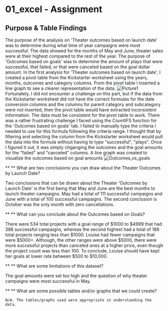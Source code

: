 # 01_excel - Assignment

## Purpose & Table Findings

The purpose of the analysis on 'Theater outcomes based on launch date' was to determine during what time of year campaigns were most successful. The data showed for the months of May and June, theater sales were at their highest compared to the rest of the year. The purpose of 'Outcomes based on goals' was to determine the amount of plays that were successful, that failed, or that were canceled based on the goal dollar amount.
In the first analysis for 'Theater outcomes based on launch date', I created a pivot table from the Kickstarter worksheet using the years, months, outcomes and category columns. From the pivot table I inserted a line graph to see a clearer representation of the data. ![Picture1](https://user-images.githubusercontent.com/83786920/118834099-f8dd0300-b88f-11eb-817e-32dec9a34e95.png) Fortunately, I did not encounter a challenge on this part, but if the data from the Kickstarter worksheet did not have the correct formulas for the date conversion columns and the columns for parent category and subcategory were not inserted, then the pivot table would have extracted inconsistent information. The data must be consistent for the pivot table to work. There was a rather frustrating challenge I faced using the CountIFS function for the 'Outcomes based on goals' tab. I failed to manually type the criteria I needed to use for this formula following the criteria range. I thought that by filtering and selecting the column from the Kickstarter worksheet would pull the data into the formula without having to type "successful", "plays". Once I figured it out, it was simply chganging the outcomes and the goal amounts for the "failed" and "canceled" columns. A line graph was created to visualize the  outcomes based on goal amounts ![Outcomes_vs_goals](https://user-images.githubusercontent.com/83786920/118836489-e237ab80-b891-11eb-94d3-e684ea6b883f.png)

** ** What are two conclusions you can draw about the Theater Outcomes by Launch Date?

  Two conclusions that can be drawn about the Theater 'Outcomes by Launch Date' is the    first being that May and June are the best months to launch theater campaigns. May had a total of 111 successful campaigns and June with a total of 100 successful campaigns. The second conclusion is October was the only month with zero cancellations.

** ** What can you conclude about the Outcomes based on Goals?
  
  There were 534 total projects with a goal range of $1000 to $4999 that had 388 successful campaigns, whereas the second highest had a total of 186 total projects ranging less than $1000. Louise had fewer campaigns that were $5000+. Although, the other ranges were above $5000, there were more successful projects than canceled ones at a higher price, even though the project count was less than 100. To conclude, Louise should have kept her goals at lower rate between $500 to $10,000.
  
** ** What are some limitations of this dataset?
  
  The goal amounts were set too high and the question of why theater campaigns were most      successful in May.
  
** ** What are some possible tables and/or graphs that we could create?
    
    N/A. The tables/graphs used were appropriate in understanding the data.
    
